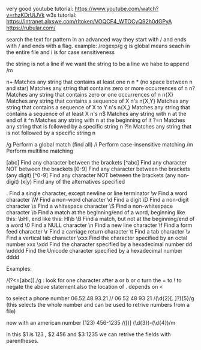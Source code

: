 very good youtube tutorial: https://www.youtube.com/watch?v=rhzKDrUiJVk
w3s tutorial: https://intranet.alxswe.com/rltoken/VOQCF4_WTOCyQ92h0dGPyA
https://rubular.com/

search the text for pattern in an advanced way
they start with / and ends with / and ends with a flag. example: /regexp/g
g is global means seach in the entire file and i is for case sensitiveness

the string is not a line if we want the string to be a line we habe to append /m

n+	Matches any string that contains at least one n
n *	(no space between n and star) Matches any string that contains zero or more occurrences of n
n?	Matches any string that contains zero or one occurrences of n
n{X}	Matches any string that contains a sequence of X n's
n{X,Y}	Matches any string that contains a sequence of X to Y n's
n{X,}	Matches any string that contains a sequence of at least X n's
n$	Matches any string with n at the end of it
^n	Matches any string with n at the beginning of it
?=n	Matches any string that is followed by a specific string n
?!n	Matches any string that is not followed by a specific string n

/g	Perform a global match (find all)
/i	Perform case-insensitive matching
/m	Perform multiline matching

[abc]	Find any character between the brackets
[^abc]	Find any character NOT between the brackets
[0-9]	Find any character between the brackets (any digit)
[^0-9]	Find any character NOT between the brackets (any non-digit)
(x|y)	Find any of the alternatives specified

.	Find a single character, except newline or line terminator
\w	Find a word character
\W	Find a non-word character
\d	Find a digit
\D	Find a non-digit character
\s	Find a whitespace character
\S	Find a non-whitespace character
\b	Find a match at the beginning/end of a word, beginning like this: \bHI, end like this: HI\b
\B	Find a match, but not at the beginning/end of a word
\0	Find a NULL character
\n	Find a new line character
\f	Find a form feed character
\r	Find a carriage return character
\t	Find a tab character
\v	Find a vertical tab character
\xxx	Find the character specified by an octal number xxx
\xdd	Find the character specified by a hexadecimal number dd
\udddd	Find the Unicode character specified by a hexadecimal number dddd

Examples:

/(?<=[abc])./g : look for one character after a or b or c
turn the = to ! to negate the above statement
also the location of . depends on <

to select a phone number 06.52.48.93.21  //  06 52 48 93 21
/(\d{2}[\. ]?){5}/g
(this selects the whole number and can be used to retrive numbers from a file)

now with an american number  (123) 456-1235
/[(](\d{3})[)] (\d{3})-(\d{4})/m

in this $1 is 123 ,  $2 456 and $3 1235
we can retrive the fields with parentheses.
